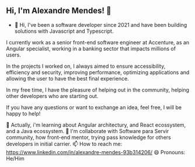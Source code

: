 ## Hi, I'm Alexandre Mendes! 👋

- 🔭 Hi, I've been a software developer since 2021 and have been building solutions with Javascript and Typescript.

I currently work as a senior front-end software engineer at Accenture, as an Angular specialist, working in a banking sector that impacts millions of users.

In the projects I worked on, I always aimed to ensure accessibility, efficiency and security, improving performance, optimizing applications and allowing the user to have the best final experience.

In my free time, I have the pleasure of helping out in the community, helping other developers who are starting out.

If you have any questions or want to exchange an idea, feel free, I will be happy to help!

🌱 Actually, i'm learning about Angular architectury, and React ecossystem, and a Java ecossystem.
👯 I'm collaborate with Software para Servir community, how front-end mentor, trying pass knowledge for others developers in initial carrier.
📫 How to reach me: https://www.linkedin.com/in/alexandre-mendes-93b314206/
😄 Pronouns: He/Him
